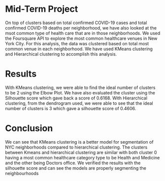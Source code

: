 # Mid-Term Project
On top of clusters based on total confirmed COVID-19 cases and total confirmed COVID-19 deaths per neighborhood, we have also looked at the msot common type of health care that are in those neighborhoods. We used the Foursquare API to explore the most common healthcare venues in New York City. For this analysis, the data was clustered based on total most common venue in each neighborhood. We have used KMeans clustering and Hierarchical clustering to accomplish this analysis. 

# Results
With KMeans clustering, we were able to find the ideal number of clusters to be 2 using the Elbow Plot. We have also evaluated the cluster using the Silhouette score which gave back a score of 0.6168. With Hierarchical clustering, from the dendrogram used, we were able to see that the ideal number of clusters is 3 which gave a silhouette score of 0.4606. 

# Conclusion
We can see that KMeans clustering is a better model for segmentation of NYC neighborhoods compared to hierarchical clustering. The clusters between Kmeans and hierarchical clustering are similar with both cluster 0 having a most common healthcare category type to be Health and Medicine and the other being Doctors office. We verified the results with the silhouette score and can see the models are properly segmenting the neighbourhoods

